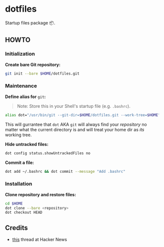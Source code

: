 # dotfiles
Startup files package 📦.

## HOWTO

### Initialization

**Create bare Git repository:**
```bash
git init --bare $HOME/dotfiles.git
```

### Maintenance

**Define alias for** `git`**:**
> Note: Store this in your Shell's startup file (e.g. `.bashrc`).

```bash
alias dot="/usr/bin/git --git-dir=$HOME/dotfiles.git --work-tree=$HOME"
```

This will gurrantee that `dot` AKA `git` will always find your _repository_ no matter what the current directory is
and will treat your home dir as _its_ working tree.

**Hide untracked files:**
```bash
dot config status.showUntrackedFiles no
```

**Commit a file:**
```bash
dot add ~/.bashrc && dot commit --message "Add .bashrc"
```

### Installation

**Clone repository and restore files:**
```bash
cd $HOME
dot clone --bare <repository>
dot checkout HEAD
```

## Credits

- [this](https://news.ycombinator.com/item?id=11070797) thread at Hacker News
